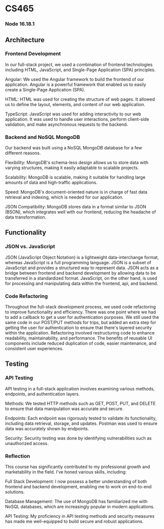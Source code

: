 # CS465

### Node 16.18.1

## Architecture
### Frontend Development
In our full-stack project, we used a combination of frontend technologies including HTML, JavaScript, and Single-Page Application (SPA) principles.

Angular: We used the Angular framework to build the frontend of our application. Angular is a powerful framework that enabled us to easily create a Single-Page Application (SPA).

HTML: HTML was used for creating the structure of web pages. It allowed us to define the layout, elements, and content of our web application.

TypeScript: JavaScript was used for adding interactivity to our web application. It was used to handle user interactions, perform client-side validation, and make asynchronous requests to the backend.

### Backend and NoSQL MongoDB
Our backend was built using a NoSQL MongoDB database for a few different reasons.

Flexibility: MongoDB's schema-less design allows us to store data with varying structures, making it easily adaptable to scalable projects.

Scalability: MongoDB is scalable, making it suitable for handling large amounts of data and high-traffic applications.

Speed: MongoDB's document-oriented nature is in charge of fast data retrieval and indexing, which is needed for our application.

JSON Compatibility: MongoDB stores data in a format similar to JSON (BSON), which integrates well with our frontend, reducing the headache of data transformation.

## Functionality
### JSON vs. JavaScript
JSON (JavaScript Object Notation) is a lightweight data-interchange format, whereas JavaScript is a full programming language. JSON is a subset of JavaScript and provides a structured way to represent data. JSON acts as a bridge between frontend and backend development by allowing data to be transferred in a standardized format. JavaScript, on the other hand, is used for processing and manipulating data within the frontend, api, and backend.

### Code Refactoring
Throughout the full-stack development process, we used code refactoring to improve functionality and efficiency. There was one point where we had to add a callback to get a user for authentication purposes. We still used the same code in our POST/PUT methods for trips, but added an extra step for getting  the user for authentication to ensure that there's layered security within the application. Refactoring involved restructuring code to enhance readability, maintainability, and performance. The benefits of reusable UI components include reduced duplication of code, easier maintenance, and consistent user experiences.

## Testing
### API Testing
API testing in a full-stack application involves examining various methods, endpoints, and authentication layers.

Methods: We tested HTTP methods such as GET, POST, PUT, and DELETE to ensure that data manipulation was accurate and secure. 

Endpoints: Each endpoint was rigorously tested to validate its functionality, including data retrieval, storage, and updates. Postman was used to ensure data was accurately shown by endpoints.

Security: Security testing was done by identifying vulnerabilities such as unauthorized access.

### Reflection
This course has significantly contributed to my professional growth and marketability in the field. I've honed various skills, including:

Full Stack Development: I now possess a better understanding of both frontend and backend development, enabling me to work on end-to-end solutions.

Database Management: The use of MongoDB has familiarized me with NoSQL databases, which are increasingly popular in modern applications.

API Testing: My proficiency in API testing methods and security measures has made me well-equipped to build secure and robust applications.
